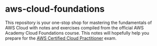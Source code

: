 # aws-cloud-foundations
This repository is your one-stop shop for mastering the fundamentals of AWS Cloud with notes and exercises compiled from the official AWS Academy Cloud Foundations course. This notes will hopefully help you prepare for the [AWS Certified Cloud Practitioner](https://aws.amazon.com/certification/certified-cloud-practitioner/) exam. 